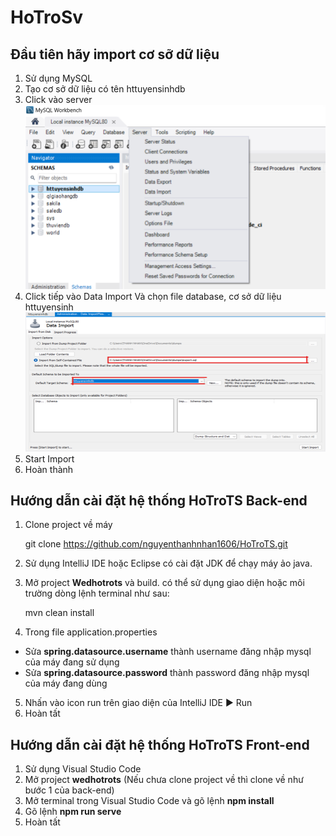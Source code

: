 # HoTroSv
## Đầu tiên hãy import cơ sỡ dữ liệu
1. Sử dụng MySQL
2. Tạo cơ sở dữ liệu có tên httuyensinhdb
3. Click vào server ![Alt text](image.png)
4. Click tiếp vào Data Import Và chọn file database, cơ sở dữ liệu httuyensinh ![Alt text](image-1.png)
5. Start Import
6. Hoàn thành
## Hướng dẫn cài đặt hệ thống HoTroTS Back-end
1. Clone project về máy 

    git clone https://github.com/nguyenthanhnhan1606/HoTroTS.git
2. Sử dụng IntelliJ IDE hoặc Eclipse có cài đặt JDK để chạy máy ảo java.
3. Mở project **Wedhotrots** và build. có thể sử dụng giao diện hoặc môi trường dòng lệnh terminal như sau:

    mvn clean install

4. Trong file application.properties

- Sửa **spring.datasource.username** thành username đăng nhập mysql của máy đang sử dụng 
- Sửa **spring.datasource.password** thành password đăng nhập mysql của máy đang dùng   
5. Nhấn vào icon run trên giao diện của IntelliJ IDE ▶️ Run 
6. Hoàn tất
## Hướng dẫn cài đặt hệ thống HoTroTS Front-end
1. Sử dụng Visual Studio Code
2. Mở project **wedhotrots** (Nếu chưa clone project về thì clone về như bước 1 của back-end)
3. Mở terminal trong Visual Studio Code và gõ lệnh **npm install**
4. Gõ lệnh **npm run serve**
5. Hoàn tất